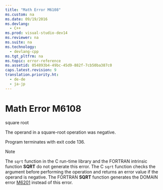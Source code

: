 ```yaml
---
title: "Math Error M6108"
ms.custom: na
ms.date: 09/19/2016
ms.devlang: 
  - C++
ms.prod: visual-studio-dev14
ms.reviewer: na
ms.suite: na
ms.technology: 
  - devlang-cpp
ms.tgt_pltfrm: na
ms.topic: error-reference
ms.assetid: 054893b4-49bc-45d9-882f-7cb50ba387c0
caps.latest.revision: 9
translation.priority.ht: 
  - de-de
  - ja-jp
---
```

# Math Error M6108
square root  
  
 The operand in a square-root operation was negative.  
  
 Program terminates with exit code 136.  
  
> [!NOTE]
>  The `sqrt` function in the C run-time library and the FORTRAN intrinsic function **SQRT** do not generate this error. The C `sqrt` function checks the argument before performing the operation and returns an error value if the operand is negative. The FORTRAN **SQRT** function generates the DOMAIN error [M6201](../vs140/Math-Error-M6201.md) instead of this error.